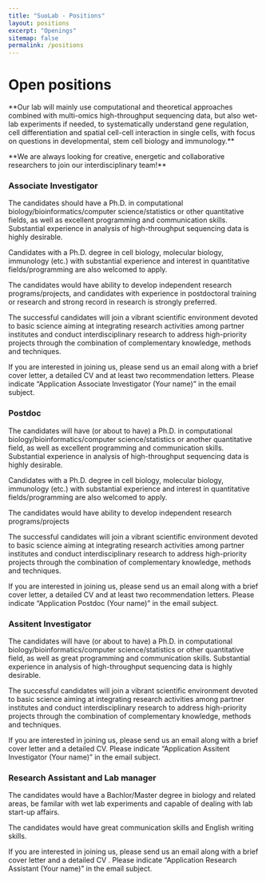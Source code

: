 ```yaml
---
title: "SuoLab - Positions"
layout: positions
excerpt: "Openings"
sitemap: false
permalink: /positions
---
```


# Open positions

<p>**Our lab will mainly use computational and theoretical approaches combined with multi-omics high-throughput sequencing data, but also wet-lab experiments if needed, to systematically understand gene regulation, cell differentiation and spatial cell-cell interaction in single cells, with focus on questions in developmental, stem cell biology and immunology.** </p>
<p>**We are always looking for creative, energetic and collaborative researchers to join our interdisciplinary team!**</p>


### Associate Investigator
<p>The candidates should have a Ph.D. in computational biology/bioinformatics/computer science/statistics or other quantitative fields, as well as excellent programming and communication skills. Substantial experience in analysis of high-throughput sequencing data is highly desirable.</p>

<p>Candidates with a Ph.D. degree in cell biology, molecular biology, immunology (etc.) with substantial experience and interest in quantitative fields/programming are also welcomed to apply.</p>

<p>The candidates would have ability to develop independent research programs/projects, and candidates with experience in postdoctoral training or research and strong record in research is strongly preferred.</p>

<p>The successful candidates will join a vibrant scientific environment devoted to basic science aiming at integrating research activities among partner institutes and conduct interdisciplinary research to address high-priority projects through the combination of complementary knowledge, methods and techniques.</p>

<p>If you are interested in joining us, please send us an email along with a brief cover letter, a detailed CV and at least two recommendation letters. Please indicate “Application Associate Investigator (Your name)” in the email subject.</p>

### Postdoc
<p>The candidates will have (or about to have) a Ph.D. in computational biology/bioinformatics/computer science/statistics or another quantitative field, as well as excellent programming and communication skills. Substantial experience in analysis of high-throughput sequencing data is highly desirable.</p>

<p>Candidates with a Ph.D. degree in cell biology, molecular biology, immunology (etc.) with substantial experience and interest in quantitative fields/programming are also welcomed to apply.</p>

<p>The candidates would have ability to develop independent research programs/projects</p>

<p>The successful candidates will join a vibrant scientific environment devoted to basic science aiming at integrating research activities among partner institutes and conduct interdisciplinary research to address high-priority projects through the combination of complementary knowledge, methods and techniques.</p>

<p>If you are interested in joining us, please send us an email along with a brief cover letter, a detailed CV and at least two recommendation letters. Please indicate “Application Postdoc (Your name)” in the email subject.</p>

### Assitent Investigator
<p>The candidates will have (or about to have) a Ph.D. in computational biology/bioinformatics/computer science/statistics or other quantitative field, as well as great programming and communication skills. Substantial experience in analysis of high-throughput sequencing data is highly desirable.</p>

<p>The successful candidates will join a vibrant scientific environment devoted to basic science aiming at integrating research activities among partner institutes and conduct interdisciplinary research to address high-priority projects through the combination of complementary knowledge, methods and techniques.</p>

<p>If you are interested in joining us, please send us an email along with a brief cover letter and a detailed CV. Please indicate “Application Assitent Investigator (Your name)” in the email subject.</p>

### Research Assistant and Lab manager
<p>The candidates would have a Bachlor/Master degree in biology and related areas, be familar with wet lab experiments and capable of dealing with lab start-up affairs.</p>
<p>The candidates would have great communication skills and English writing skills.</p>

<p>If you are interested in joining us, please send us an email along with a brief cover letter and a detailed CV . Please indicate “Application Research Assistant (Your name)” in the email subject.</p>

<!-- <figure>
<img src="{{ site.url }}{{ site.baseurl }}/images/picpic/Gallery/DSC_0696.jpg" width="95%">
</figure> -->